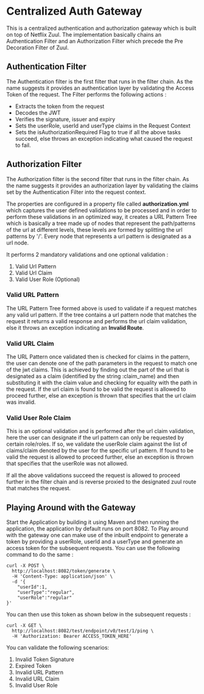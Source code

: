 # Centralized Auth Gateway

This is a centralized authentication and authorization gateway which is built on top of Netflix Zuul.
The implementation basically chains an Authentication Filter and an Authorization Filter which precede the Pre Decoration Filter of Zuul. 

## Authentication Filter

The Authentication filter is the first filter that runs in the filter chain. As the name suggests it provides an authentication layer by validating the Access Token of the request. 
The Filter performs the following actions : 
- Extracts the token from the request
- Decodes the JWT
- Verifies the signature, issuer and expiry
- Sets the userRole, userId and userType claims in the Request Context
- Sets the isAuthorizationRequired Flag to true if all the above tasks succeed, else throws an exception indicating what caused the request to fail.


## Authorization Filter

The Authorization filter is the second filter that runs in the filter chain. As the name suggests it provides an authorization layer by validating the claims set by the Authentication Filter into the request context. 

The properties are configured in a property file called <strong>authorization.yml</strong> which captures the user defined validations to be processed and in order to perform these validations in an optimized way, it creates a URL Pattern Tree which is basically a tree made up of nodes that represent the path/patterns of the url at different levels, these levels are formed by splitting the url patterns by '/'. Every node that represents a url pattern is designated as a url node.

It performs 2 mandatory validations and one optional validation :

1. Valid Url Pattern
2. Valid Url Claim
3. Valid User Role (Optional)


  ### Valid URL Pattern
  The URL Pattern Tree formed above is used to validate if a request matches any valid url pattern. If the tree contains a url pattern node that matches the request it returns a valid response and performs the url claim validation, else it throws an exception indicating an <strong>Invalid Route</strong>.

  ### Valid URL Claim
  The URL Pattern once validated then is checked for claims in the pattern, the user can denote one of the path parameters in the request to match one of the jwt claims. This is achieved by finding out the part of the url that is designated as a claim (identified by the string :claim_name) and then substituting it with the claim value and checking for equality with the path in the request. If the url claim is found to be valid the request is allowed to proceed further, else an exception is thrown that specifies that the url claim was invalid.

  ### Valid User Role Claim
  This is an optional validation and is performed after the url claim validation, here the user can designate if the url pattern can only be requested by certain role/roles. If so, we validate the userRole claim against the list of claims/claim denoted by the user for the specific url pattern. If found to be valid the request is allowed to proceed further, else an exception is thrown that specifies that the userRole was not allowed.


If all the above validations succeed the request is allowed to proceed further in the filter chain and is reverse proxied to the designated zuul route that matches the request.



## Playing Around with the Gateway

Start the Application by building it using Maven and then running the application, the application by default runs on port 8082.
To Play around with the gateway one can make use of the inbuilt endpoint to generate a token by providing a userRole, userId and a userType and generate an access token for the subsequent requests. You can use the following command to do the same : 

```
curl -X POST \
  http://localhost:8082/token/generate \
  -H 'Content-Type: application/json' \
  -d '{
	"userId":1,
	"userType":"regular",
	"userRole":"regular"
}'
```
You can then use this token as shown below in the subsequent requests :

```
curl -X GET \
  http://localhost:8082/test/endpoint/v0/test/1/ping \
  -H 'Authorization: Bearer ACCESS_TOKEN_HERE'
```

You can validate the following scenarios: 
1. Invalid Token Signature
2. Expired Token
3. Invalid URL Pattern
4. Invalid URL Claim
5. Invalid User Role

